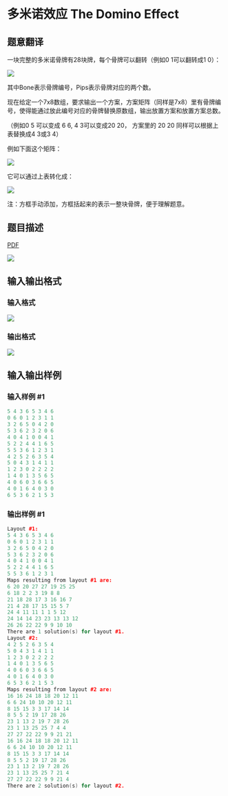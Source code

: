 # 多米诺效应 The Domino Effect

## 题意翻译

一块完整的多米诺骨牌有28块牌，每个骨牌可以翻转（例如0 1可以翻转成1 0）：

![](https://cdn.luogu.org/upload/pic/46306.png)

其中Bone表示骨牌编号，Pips表示骨牌对应的两个数。

现在给定一个7x8数组，要求输出一个方案，方案矩阵（同样是7x8）里有骨牌编号，使得能通过放此编号对应的骨牌替换原数组，输出放置方案和放置方案总数。

（例如0 5 可以变成 6 6, 4 3可以变成20 20， 方案里的 20 20 同样可以根据上表替换成4 3或3 4）

例如下面这个矩阵：

![](https://cdn.luogu.org/upload/pic/46310.png)

它可以通过上表转化成：

![](https://cdn.luogu.org/upload/pic/46309.png)

注：方框手动添加，方框括起来的表示一整块骨牌，便于理解题意。

## 题目描述

[problemUrl]: https://uva.onlinejudge.org/index.php?option=com_onlinejudge&Itemid=8&category=4&page=show_problem&problem=147

[PDF](https://uva.onlinejudge.org/external/2/p211.pdf)

![](https://cdn.luogu.com.cn/upload/vjudge_pic/UVA211/f086993d64b5b44145a229fd9015e88923d505c3.png)

## 输入输出格式

### 输入格式

![](https://cdn.luogu.com.cn/upload/vjudge_pic/UVA211/a3b35787b40dd2b480326157d2363f7031b6a004.png)

### 输出格式

![](https://cdn.luogu.com.cn/upload/vjudge_pic/UVA211/44b1cbd71bba225df39aeda5858656b1e8f772d8.png)

## 输入输出样例

### 输入样例 #1

```cpp
5 4 3 6 5 3 4 6
0 6 0 1 2 3 1 1
3 2 6 5 0 4 2 0
5 3 6 2 3 2 0 6
4 0 4 1 0 0 4 1
5 2 2 4 4 1 6 5
5 5 3 6 1 2 3 1
4 2 5 2 6 3 5 4
5 0 4 3 1 4 1 1
1 2 3 0 2 2 2 2
1 4 0 1 3 5 6 5
4 0 6 0 3 6 6 5
4 0 1 6 4 0 3 0
6 5 3 6 2 1 5 3
```


### 输出样例 #1

```cpp
Layout #1:
5 4 3 6 5 3 4 6
0 6 0 1 2 3 1 1
3 2 6 5 0 4 2 0
5 3 6 2 3 2 0 6
4 0 4 1 0 0 4 1
5 2 2 4 4 1 6 5
5 5 3 6 1 2 3 1
Maps resulting from layout #1 are:
6 20 20 27 27 19 25 25
6 18 2 2 3 19 8 8
21 18 28 17 3 16 16 7
21 4 28 17 15 15 5 7
24 4 11 11 1 1 5 12
24 14 14 23 23 13 13 12
26 26 22 22 9 9 10 10
There are 1 solution(s) for layout #1.
Layout #2:
4 2 5 2 6 3 5 4
5 0 4 3 1 4 1 1
1 2 3 0 2 2 2 2
1 4 0 1 3 5 6 5
4 0 6 0 3 6 6 5
4 0 1 6 4 0 3 0
6 5 3 6 2 1 5 3
Maps resulting from layout #2 are:
16 16 24 18 18 20 12 11
6 6 24 10 10 20 12 11
8 15 15 3 3 17 14 14
8 5 5 2 19 17 28 26
23 1 13 2 19 7 28 26
23 1 13 25 25 7 4 4
27 27 22 22 9 9 21 21
16 16 24 18 18 20 12 11
6 6 24 10 10 20 12 11
8 15 15 3 3 17 14 14
8 5 5 2 19 17 28 26
23 1 13 2 19 7 28 26
23 1 13 25 25 7 21 4
27 27 22 22 9 9 21 4
There are 2 solution(s) for layout #2.
```


